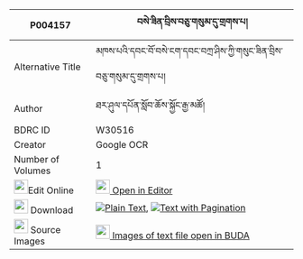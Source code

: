 |P004157|བསེ་ཟིན་བྲིས་བཅུ་གསུམ་དུ་གྲགས་པ། 
| --- | --- 
|Alternative Title |མཁས་པའི་དབང་བོ་བསེ་ངག་དབང་བཀྲ་ཤིས་ཀྱི་གསུང་ཟིན་བྲིས་བཅུ་གསུམ་དུ་གྲགས་པ།
|Author| ཐར་ཤུལ་དཔོན་སློབ་ཆོས་སྐྱོང་རྒྱ་མཚོ།
|BDRC ID | W30516
|Creator | Google OCR
|Number of Volumes| 1
|<img width="25" src="https://img.icons8.com/color/25/000000/edit-property.png">Edit Online| [<img width="25" src="https://avatars.githubusercontent.com/u/45091458?s=200&v=4"> Open in Editor](http://editor.openpecha.org/P004157)
|<img width="25" src="https://img.icons8.com/fluent/48/000000/download-2.png"/>  Download | [![](https://img.icons8.com/color/20/000000/txt.png)Plain Text](https://github.com/Openpecha/P004157/releases/download/v1/se_zindri_chusum_du_drakpa_plain_P004157.zip), [![](https://img.icons8.com/color/20/000000/txt.png)Text with Pagination](https://github.com/Openpecha/P004157/releases/download/v1/se_zindri_chusum_du_drakpa_pages_P004157.zip)
|<img width="25" src="https://img.icons8.com/plasticine/100/000000/pictures-folder.png"/>  Source Images | [<img width="25" src="https://library.bdrc.io/icons/BUDA-small.svg"> Images of text file open in BUDA](https://library.bdrc.io/show/bdr:W30516)